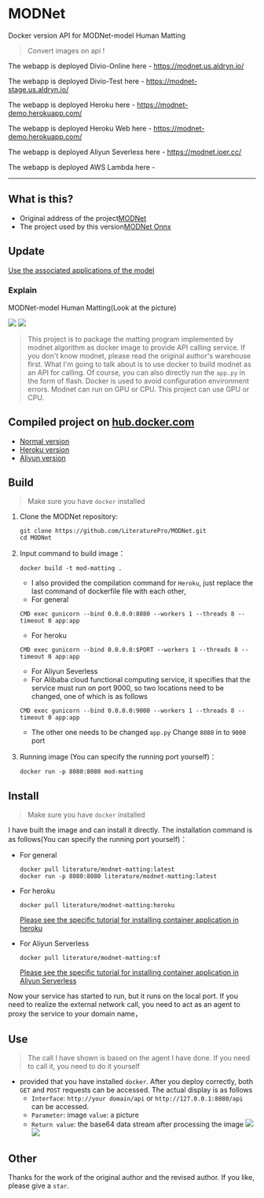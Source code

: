 # MODNet
Docker version API for MODNet-model Human Matting

> Convert images on api !

The webapp is deployed Divio-Online here - https://modnet.us.aldryn.io/

The webapp is deployed Divio-Test here - https://modnet-stage.us.aldryn.io/

The webapp is deployed Heroku here - https://modnet-demo.herokuapp.com/

The webapp is deployed Heroku Web here - https://modnet-demo.herokuapp.com/

The webapp is deployed Aliyun Severless here - https://modnet.ioer.cc/

The webapp is deployed AWS Lambda here - 


---

## What is this?

- Original address of the project[MODNet](https://github.com/ZHKKKe/MODNet)
- The project used by this version[MODNet Onnx](https://github.com/manthan3C273/MODNet/)

## Update
[Use the associated applications of the model](https://github.com/LiteraturePro/Wx-Photo/)

### Explain
MODNet-model Human Matting(Look at the picture)

![](https://pcdn.wxiou.cn/20210221141938.png)
![](https://pcdn.wxiou.cn/20210301145423.png)


> This project is to package the matting program implemented by modnet algorithm as docker image to provide API calling service. If you don't know modnet, please read the original author's warehouse first. What I'm going to talk about is to use docker to build modnet as an API for calling. Of course, you can also directly run the `app.py` in the form of flash. Docker is used to avoid configuration environment errors.
> Modnet can run on GPU or CPU. This project can use GPU or CPU.


## Compiled project on [hub.docker.com](https://hub.docker.com/)

- [Normal version](https://hub.docker.com/layers/literature/modnet-matting/latest/images/sha256-65e14b60a5c155eec1d3607806456d5a269a169f7c4fdd5c760846fc0b0c3eb4?context=repo)
- [Heroku version](https://hub.docker.com/layers/literature/modnet-matting/heroku/images/sha256-c3465a45ed6655969851f5e7fb5438c7837063b6143164672fded4cbf1a0e4f2?context=repo)
- [Aliyun version](https://hub.docker.com/layers/literature/modnet-matting/sf/images/sha256-ec3423318458b00d342950a5c40061c16636f5875319bf33b6afe86b65389a51?context=repo)
## Build
> Make sure you have `docker` installed

1. Clone the MODNet repository:
    ```
    git clone https://github.com/LiteraturePro/MODNet.git
    cd MODNet
    ```
2. Input command to build image：
    ```
    docker build -t mod-matting .
    ```
    - I also provided the compilation command for `Heroku`, just replace the last command of dockerfile file with each other,
    - For general
    ```
    CMD exec gunicorn --bind 0.0.0.0:8080 --workers 1 --threads 8 --timeout 0 app:app
    ```
    - For heroku
    ```
    CMD exec gunicorn --bind 0.0.0.0:$PORT --workers 1 --threads 8 --timeout 0 app:app
    ```
    - For Aliyun Severless
    - For Alibaba cloud functional computing service, it specifies that the service must run on port 9000, so two locations need to be changed, one of which is as follows
    ```
    CMD exec gunicorn --bind 0.0.0.0:9000 --workers 1 --threads 8 --timeout 0 app:app
    ```
    - The other one needs to be changed `app.py` Change `8080` in to `9000` port
    
3. Running image (You can specify the running port yourself)：
    ```
    docker run -p 8080:8080 mod-matting
    ```
## Install
> Make sure you have `docker` installed

I have built the image and can install it directly. The installation command is as follows(You can specify the running port yourself)：
- For general
    ```
    docker pull literature/modnet-matting:latest
    docker run -p 8080:8080 literature/modnet-matting:latest
    ```
- For heroku
    ```
    docker pull literature/modnet-matting:heroku
    ```
    [Please see the specific tutorial for installing container application in heroku](https://github.com/LiteraturePro/Cartoonize#using-heroku)

- For Aliyun Serverless
    ```
    docker pull literature/modnet-matting:sf
    ```
    [Please see the specific tutorial for installing container application in Aliyun Serverless](https://github.com/LiteraturePro/Cartoonize#using-aliyun-severless)
    
Now your service has started to run, but it runs on the local port. If you need to realize the external network call, you need to act as an agent to proxy the service to your domain name，


## Use
> The call I have shown is based on the agent I have done. If you need to call it, you need to do it yourself

- provided that you have installed `docker`. After you deploy correctly, both `GET` and `POST` requests can be accessed. The actual display is as follows
  - `Interface`: `http://your domain/api` or `http://127.0.0.1:8080/api` can be accessed.
  - `Parameter`: image  `value`: a picture
  - `Return value`: the base64 data stream after processing the image
![](https://pcdn.wxiou.cn/20210221141131.png)
![](https://pcdn.wxiou.cn/20210221141230.png)

## Other
  Thanks for the work of the original author and the revised author. If you like, please give a `star`.








